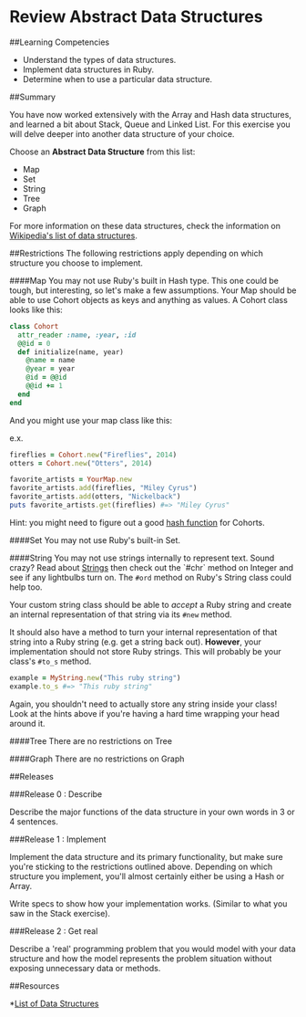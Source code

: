 # Review Abstract Data Structures

##Learning Competencies

* Understand the types of data structures.
* Implement data structures in Ruby.
* Determine when to use a particular data structure.

##Summary

You have now worked extensively with the Array and Hash data structures, and learned a bit about Stack, Queue and Linked List. For this exercise you will delve deeper into another data structure of your choice.

Choose an **Abstract Data Structure** from this list:

 * Map
 * Set
 * String
 * Tree
 * Graph

For more information on these data structures, check the information on [Wikipedia's list of data structures](http://en.wikipedia.org/wiki/List_of_data_structures).

##Restrictions
The following restrictions apply depending on which structure you choose to implement.

####Map
You may not use Ruby's built in Hash type. This one could be tough, but interesting, so let's make a few assumptions. Your Map should be able to use Cohort objects as keys and anything as values. A Cohort class looks like this:

```ruby
class Cohort
  attr_reader :name, :year, :id
  @@id = 0
  def initialize(name, year)
    @name = name
    @year = year
    @id = @@id
    @@id += 1
  end
end
```

And you might use your map class like this:

e.x.
```ruby
fireflies = Cohort.new("Fireflies", 2014)
otters = Cohort.new("Otters", 2014)

favorite_artists = YourMap.new
favorite_artists.add(fireflies, "Miley Cyrus")
favorite_artists.add(otters, "Nickelback")
puts favorite_artists.get(fireflies) #=> "Miley Cyrus"
```

Hint: you might need to figure out a good [hash function](http://en.wikipedia.org/wiki/Hash_table) for Cohorts.

####Set
You may not use Ruby's built-in Set.

####String
You may not use strings internally to represent text. Sound crazy? Read about [Strings](http://en.wikipedia.org/wiki/String_(computer_science)) then check out the `#chr` method on Integer and see if any lightbulbs turn on. The `#ord` method on Ruby's String class could help too.

Your custom string class should be able to _accept_ a Ruby string and create an internal representation of that string via its `#new` method.

It should also have a method to turn your internal representation of that string into a Ruby string (e.g. get a string back out). **However**, your implementation should not store Ruby strings. This will probably be your class's `#to_s` method.

```ruby
example = MyString.new("This ruby string")
example.to_s #=> "This ruby string"
```

Again, you shouldn't need to actually store any string inside your class! Look at the hints above if you're having a hard time wrapping your head around it.

####Tree
There are no restrictions on Tree

####Graph
There are no restrictions on Graph


##Releases

###Release 0 : Describe

Describe the major functions of the data structure in your own words in 3 or 4 sentences.

###Release 1 : Implement

Implement the data structure and its primary functionality, but make sure you're sticking to the restrictions outlined above. Depending on which structure you implement, you'll almost certainly either be using a Hash or Array.

Write specs to show how your implementation works. (Similar to what you saw in the Stack exercise).

###Release 2 : Get real

Describe a 'real' programming problem that you would model with your data structure and how the model represents the problem situation without exposing unnecessary data or methods.

##Resources

*[List of Data Structures](http://en.wikipedia.org/wiki/List_of_data_structures)
